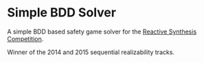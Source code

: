 # Simple BDD Solver

A simple BDD based safety game solver for the [Reactive Synthesis Competition](http://www.syntcomp.org/).

Winner of the 2014 and 2015 sequential realizability tracks.
